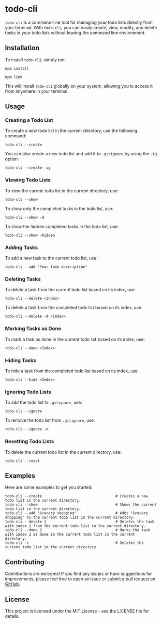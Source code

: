 <h1>todo-cli</h1>
    <p><code>todo-cli</code> is a command-line tool for managing your todo lists directly from your terminal. With <code>todo-cli</code>, you can easily create, view, modify, and delete tasks in your todo lists without leaving the command line environment.</p>
    <h2>Installation</h2>
    <p>To install <code>todo-cli</code>, simply run:</p>
    <pre><code>npm install</code></pre>
    <pre><code>npm link</code></pre>
    <p>This will install <code>todo-cli</code> globally on your system, allowing you to access it from anywhere in your terminal.</p>
    <h2>Usage</h2>
    <h3>Creating a Todo List</h3>
    <p>To create a new todo list in the current directory, use the following command:</p>
    <pre><code>todo-cli --create</code></pre>
    <p>You can also create a new todo list and add it to <code>.gitignore</code> by using the <code>-ig</code> option:</p>
    <pre><code>todo-cli --create -ig</code></pre>
    <h3>Viewing Todo Lists</h3>
    <p>To view the current todo list in the current directory, use:</p>
    <pre><code>todo-cli --show</code></pre>
    <p>To show only the completed tasks in the todo list, use:</p>
    <pre><code>todo-cli --show -d</code></pre>
    <p>To show the hidden completed tasks in the todo list, use:</p>
    <pre><code>todo-cli --show -hidden</code></pre>
    <h3>Adding Tasks</h3>
    <p>To add a new task to the current todo list, use:</p>
    <pre><code>todo-cli --add "Your task description"</code></pre>
    <h3>Deleting Tasks</h3>
    <p>To delete a task from the current todo list based on its index, use:</p>
    <pre><code>todo-cli --delete &lt;Index&gt;</code></pre>
    <p>To delete a task from the completed todo list based on its index, use:</p>
    <pre><code>todo-cli --delete -d &lt;Index&gt;</code></pre>
    <h3>Marking Tasks as Done</h3>
    <p>To mark a task as done in the current todo list based on its index, use:</p>
    <pre><code>todo-cli --done &lt;Index&gt;</code></pre>
    <h3>Hiding Tasks</h3>
    <p>To hide a task from the completed todo list based on its index, use:</p>
    <pre><code>todo-cli --hide &lt;Index&gt;</code></pre>
    <h3>Ignoring Todo Lists</h3>
    <p>To add the todo list to <code>.gitignore</code>, use:</p>
    <pre><code>todo-cli --ignore</code></pre>
    <p>To remove the todo list from <code>.gitignore</code>, use:</p>
    <pre><code>todo-cli --ignore -n</code></pre>
    <h3>Resetting Todo Lists</h3>
    <p>To delete the current todo list in the current directory, use:</p>
    <pre><code>todo-cli --reset</code></pre>
    <h2>Examples</h2>
    <p>Here are some examples to get you started:</p>
    <pre><code>todo-cli --create                                  # Creates a new todo list in the current directory.
todo-cli --show                                    # Shows the current todo list in the current directory.
todo-cli --add "Grocery shopping"                  # Adds "Grocery shopping" to the current todo list in the current directory.
todo-cli --delete 1                                # Deletes the task with index 1 from the current todo list in the current directory.
todo-cli --done 2                                  # Marks the task with index 2 as done in the current todo list in the current directory.
todo-cli -r                                        # Deletes the current todo list in the current directory.
</code></pre>
    <h2>Contributing</h2>
    <p>Contributions are welcome! If you find any issues or have suggestions for improvements, please feel free to open an issue or submit a pull request on <a href="https://github.com/OSALD2000/todo-cli">GitHub</a>.</p>
    <h2>License</h2>
    <p>This project is licensed under the MIT License - see the LICENSE file for details.</p>
